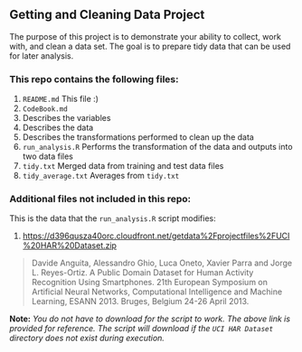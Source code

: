 ## Getting and Cleaning Data Project
The purpose of this project is to demonstrate your ability to collect, work with, and clean a data set. The goal is to prepare tidy data that can be used for later analysis.

### This repo contains the following files:
1. `README.md` This file :)
2. `CodeBook.md` 
  1. Describes the variables
  2. Describes the data
  3. Describes the transformations performed to clean up the data
3. `run_analysis.R` Performs the transformation of the data and outputs into two data files
  1. `tidy.txt` Merged data from training and test data files
  2. `tidy_average.txt` Averages from `tidy.txt`

### Additional files not included in this repo:
This is the data that the `run_analysis.R` script modifies:

1. https://d396qusza40orc.cloudfront.net/getdata%2Fprojectfiles%2FUCI%20HAR%20Dataset.zip
> Davide Anguita, Alessandro Ghio, Luca Oneto, Xavier Parra and Jorge L. Reyes-Ortiz. A Public Domain Dataset for Human Activity Recognition Using Smartphones. 21th European Symposium on Artificial Neural Networks, Computational Intelligence and Machine Learning, ESANN 2013. Bruges, Belgium 24-26 April 2013.

**Note:** *You do not have to download for the script to work. The above link is provided for reference. The script will download if the `UCI HAR Dataset` directory does not exist during execution.*


